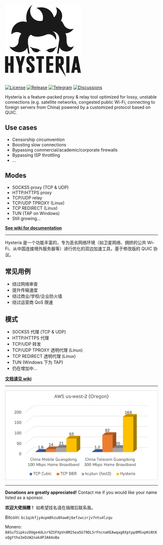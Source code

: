 # ![Logo](docs/logos/readme.png)

[![License][1]][2] [![Release][3]][4] [![Telegram][5]][6] [![Discussions][7]][8]

[1]: https://img.shields.io/badge/license-MIT-blue

[2]: LICENSE.md

[3]: https://img.shields.io/github/v/release/HyNetwork/hysteria?style=flat-square

[4]: https://github.com/HyNetwork/hysteria/releases

[5]: https://img.shields.io/badge/chat-Telegram-blue?style=flat-square

[6]: https://t.me/hysteria_github

[7]: https://img.shields.io/github/discussions/HyNetwork/hysteria?style=flat-square

[8]: https://github.com/HyNetwork/hysteria/discussions

Hysteria is a feature-packed proxy & relay tool optimized for lossy, unstable connections (e.g. satellite networks,
congested public Wi-Fi, connecting to foreign servers from China) powered by a customized protocol based on QUIC.

## Use cases

- Censorship circumvention
- Boosting slow connections
- Bypassing commercial/academic/corporate firewalls
- Bypassing ISP throttling
- ...

## Modes

- SOCKS5 proxy (TCP & UDP)
- HTTP/HTTPS proxy
- TCP/UDP relay
- TCP/UDP TPROXY (Linux)
- TCP REDIRECT (Linux)
- TUN (TAP on Windows)
- Still growing...

**[See wiki for documentation](https://github.com/HyNetwork/hysteria/wiki)**

----------

Hysteria 是一个功能丰富的，专为恶劣网络环境（如卫星网络、拥挤的公共 Wi-Fi、从中国连接境外服务器等）进行优化的双边加速工具，基于修改版的 QUIC 协议。

## 常见用例

- 绕过网络审查
- 提升传输速度
- 绕过商业/学校/企业防火墙
- 绕过运营商 QoS 限速

## 模式

- SOCKS5 代理 (TCP & UDP)
- HTTP/HTTPS 代理
- TCP/UDP 转发
- TCP/UDP TPROXY 透明代理 (Linux)
- TCP REDIRECT 透明代理 (Linux)
- TUN (Windows 下为 TAP)
- 仍在增加中...

**[文档请见 wiki](https://github.com/HyNetwork/hysteria/wiki/%E9%A6%96%E9%A1%B5)**

----------

![Bench](docs/bench/bench.png)

----------

**Donations are greatly appreciated!** Contact me if you would like your name listed as a sponsor.

**欢迎大佬捐赠！** 如希望挂名请在捐赠后联系我。

Bitcoin: `bc1qzkfjy4vpm8hzu8haw0j6efzwczrjv7ntu4lzqu`

Monero: `8ASufSipkvzDUge4dLnr9ZSFXpVn8M2Sea5G79DL5rFncnaKEAwqag8Xptpp8MSvpHiNtKxQgYtho3eDzW2nak4PJA84oBa`
